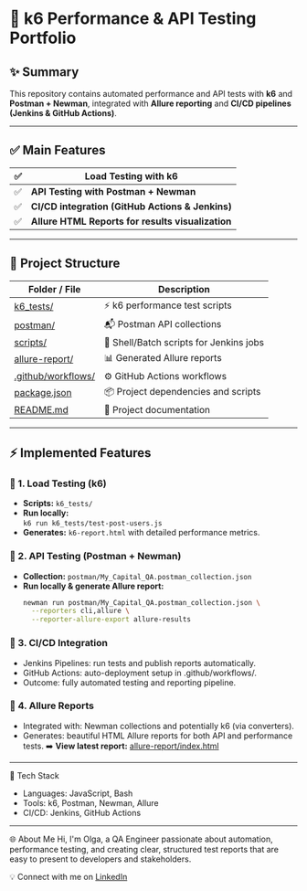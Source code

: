 # 🚀 k6 Performance & API Testing Portfolio

## ✨ Summary
This repository contains automated performance and API tests with **k6** and **Postman + Newman**, integrated with **Allure reporting** and **CI/CD pipelines (Jenkins & GitHub Actions)**.

---

## ✅ Main Features

| ✅ | **Load Testing with k6**                          |
|----|---------------------------------------------------|
| ✅ | **API Testing with Postman + Newman**             |
| ✅ | **CI/CD integration (GitHub Actions & Jenkins)**  |
| ✅ | **Allure HTML Reports for results visualization** |

---

## 📁 Project Structure

| Folder / File | Description |
| ------------- | ----------- |
| [k6_tests/](./k6_tests) | ⚡ k6 performance test scripts |
| [postman/](./postman) | 📬 Postman API collections |
| [scripts/](./scripts) | 🔧 Shell/Batch scripts for Jenkins jobs |
| [allure-report/](./allure-report) | 📊 Generated Allure reports |
| [.github/workflows/](./.github/workflows) | ⚙️ GitHub Actions workflows |
| [package.json](./package.json) | 📦 Project dependencies and scripts |
| [README.md](./README.md) | 📝 Project documentation |

---

## ⚡ Implemented Features

### 🔹 1. Load Testing (k6)
- **Scripts:** `k6_tests/`
- **Run locally:**  
  `k6 run k6_tests/test-post-users.js`
- **Generates:** `k6-report.html` with detailed performance metrics.

### 🔹 2. API Testing (Postman + Newman)
- **Collection:** `postman/My_Capital_QA.postman_collection.json`
- **Run locally & generate Allure report:**
  ```bash
  newman run postman/My_Capital_QA.postman_collection.json \
    --reporters cli,allure \
    --reporter-allure-export allure-results

### 🔹 3. CI/CD Integration
- Jenkins Pipelines: run tests and publish reports automatically.
- GitHub Actions: auto-deployment setup in .github/workflows/.
- Outcome: fully automated testing and reporting pipeline.

### 🔹 4. Allure Reports
- Integrated with: Newman collections and potentially k6 (via converters).
- Generates: beautiful HTML Allure reports for both API and performance tests.
➡️ **View latest report:** [allure-report/index.html](allure-report/index.html)

---

🎯 Tech Stack
- Languages: JavaScript, Bash
- Tools: k6, Postman, Newman, Allure
- CI/CD: Jenkins, GitHub Actions

---

🌐 About Me
Hi, I'm Olga, a QA Engineer passionate about automation, performance testing, and creating clear, structured test reports that are easy to present to developers and stakeholders.

💡 Connect with me on [LinkedIn](https://www.linkedin.com/in/olga-vashurina/)